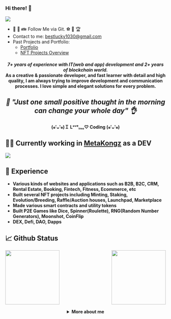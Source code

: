 ### Hi there! 👋

<!--
**best-lucky1030/best-lucky1030** is a ✨ _special_ ✨ repository because its `README.md` (this file) appears on your GitHub profile.

Here are some ideas to get you started:

- 🔭 I’m currently working on ...
- 🌱 I’m currently learning ...
- 👯 I’m looking to collaborate on ...
- 🤔 I’m looking for help with ...
- 💬 Ask me about ...
- 📫 How to reach me: ...
- 😄 Pronouns: ...
- ⚡ Fun fact: ...
-->

![](https://komarev.com/ghpvc/?username=best-lucky1030&color=yellow)

- 🤝 💖 👪 Follow Me via Git. ⚽ 🥰 🏆
- Contact to me: bestlucky1030@gmail.com
- Past Projects and Portfolio: 
  - <a href="https://venture-project-portfolio.vercel.app">Portfolio</a>
  - <a href="https://github.com/best-lucky1030/NFT-Projects-Overview">NFT Projects Overview</a>

<h4 align="center">
  <i><b>7+ years of experience with IT(web and app) development and 2+ years of blockchain world.</i>
<br />
As a creative & passionate developer, and fast learner with detail and high quality, I am always trying to improve development and communication processes. I love simple and elegant solutions for every problem.
<br />
</h4>

<i><h2 align="center">🎃 "Just one small positive thought in the morning can change your whole day" 👌 </h2></i>
<h4 align="center">(๑′ᴗ‵๑)Ｉ Lᵒᵛᵉᵧₒᵤ♡ Coding (๑′ᴗ‵๑)</h4>

## 👨‍💻 Currently working in [MetaKongz](https://www.metakongz.art) as a DEV

<!-- ![](https://minionicious.files.wordpress.com/2016/08/dave2.png) -->
<!-- ![](https://miro.medium.com/max/1400/1*NtMA4K7PKBccJEDRqGYphg.png) -->
![](https://pbs.twimg.com/profile_banners/1480769564245999618/1645162290/1500x500)

## 🌱 Experience

- Various kinds of websites and applications such as B2B, B2C, CRM, Rental Estate, Booking, Fintech, Fitness, Ecommerce, etc
- Built several NFT projects including Minting, Staking, Evolution/Breeding, Raffle/Auction houses, Launchpad, Marketplace
- Made various smart contracts and utility tokens
- Built P2E Games like Dice, Spinner(Roulette), RNG(Random Number Generators), Moonshot, CoinFlip
- DEX, Defi, DAO, Dapps
  
## 📈 Github Status
<p>
<img align="" height="170px" src="https://github-readme-stats.vercel.app/api/top-langs/?username=best-lucky1030&exclude_repo=best-lucky1030.github.io,free-for-dev&layout=compact&langs_count=8&theme=radical">
<img align="right" height="170px" src="https://github-readme-stats.vercel.app/api?username=best-lucky1030&sshow_icons=true&theme=radical&count_private=true">
</p>

<details>
  <summary align="center">More about me</summary>
  
⚡ These are languages and frameworks I mostly use:
  
- Rust/Solidity(ERC-20, 721, 721A, 1155) to write various contracts
- Next.js/Nuxt.js/Angular
- Node/Python/Laravel/Ruby/Go
- MongoDB/MySQL/PostgreSQL/Oracle
- Web3 integration

</details>
  
